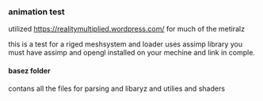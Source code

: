 ### animation test

utilized https://realitymultiplied.wordpress.com/ for much of the metiralz

this is a test for a riged meshsystem and loader uses assimp library you
must have assimp and opengl installed on your mechine and link in comple.

#### basez folder
contans all the files for parsing and libaryz and utilies and shaders
